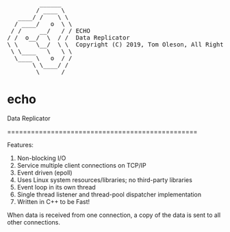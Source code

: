 <pre>
         ______
        / ____ \
   ____/ /    \ \
  / ____/   o  \ \
 / /     __/   / / ECHO
/ /  o__/  \  / /  Data Replicator
\ \     \__/  \ \  Copyright (C) 2019, Tom Oleson, All Rights Reserved.
 \ \____   \   \ \
  \____ \   o  / /
       \ \____/ /
        \______/
</pre>

# echo
Data Replicator


================================================

Features:
1. Non-blocking I/O
2. Service multiple client connections on TCP/IP
3. Event driven (epoll)
4. Uses Linux system resources/libraries; no third-party libraries
5. Event loop in its own thread
6. Single thread listener and thread-pool dispatcher implementation
7. Written in C++ to be Fast!


When data is received from one connection, a copy of the data is
sent to all other connections.
